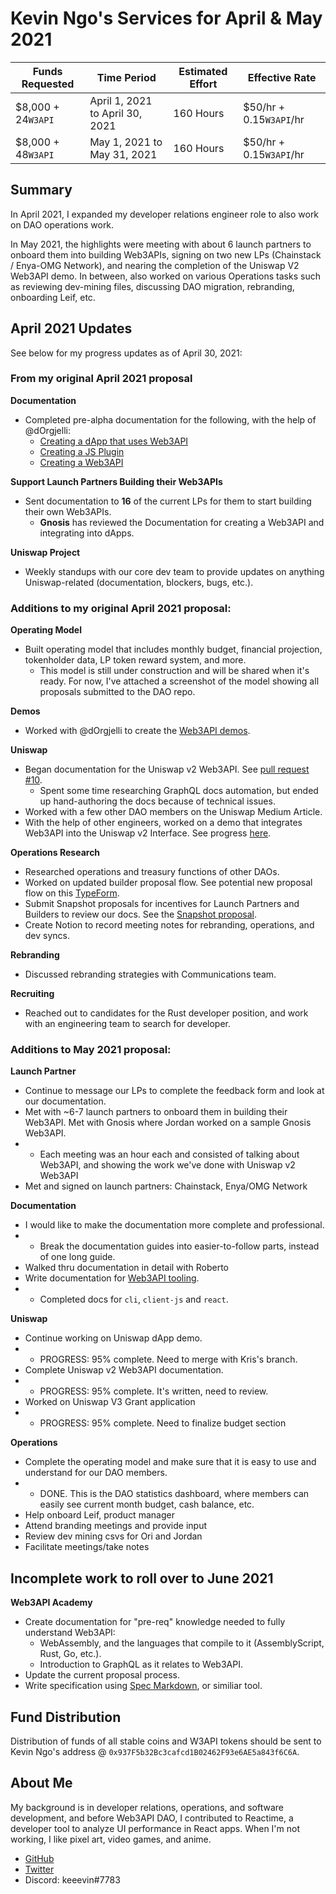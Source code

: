 # Kevin Ngo's Services for April & May 2021

| Funds Requested     | Time Period                   | Estimated Effort | Effective Rate          |
| ------------------- | ----------------------------- | ---------------- | ----------------------- |
| $8,000 + 24`W3API` | April 1, 2021 to April 30, 2021 | 160 Hours        | $50/hr + 0.15`W3API`/hr |
| $8,000 + 48`W3API` | May 1, 2021 to May 31, 2021 | 160 Hours        | $50/hr + 0.15`W3API`/hr |

## Summary

In April 2021, I expanded my developer relations engineer role to also work on DAO operations work.

In May 2021, the highlights were meeting with about 6 launch partners to onboard them into building Web3APIs, signing on two new LPs (Chainstack / Enya-OMG Network), and nearing the completion of the Uniswap V2 Web3API demo.  In between, also worked on various Operations tasks such as reviewing dev-mining files, discussing DAO migration, rebranding, onboarding Leif, etc.

## April 2021 Updates

See below for my progress updates as of April 30, 2021:

### From my original April 2021 proposal
**Documentation**
- Completed pre-alpha documentation for the following, with the help of @dOrgjelli:
  - [Creating a dApp that uses Web3API](https://docs.web3api.dev/developers/create-js-dapp)
  - [Creating a JS Plugin](https://docs.web3api.dev/developers/create-js-plugin)
  - [Creating a Web3API](https://docs.web3api.dev/developers/create-as-web3api)

**Support Launch Partners Building their Web3APIs**
- Sent documentation to **16** of the current LPs for them to start building their own Web3APIs.
  - **Gnosis** has reviewed the Documentation for creating a Web3API and integrating into dApps.

**Uniswap Project**
- Weekly standups with our core dev team to provide updates on anything Uniswap-related (documentation, blockers, bugs, etc.).

### Additions to my original April 2021 proposal:
**Operating Model**
- Built operating model that includes monthly budget, financial projection, tokenholder data, LP token reward system, and more.
  - This model is still under construction and will be shared when it's ready.  For now, I've attached a screenshot of the model showing all proposals submitted to the DAO repo.

**Demos**
- Worked with @dOrgjelli to create the [Web3API demos](https://github.com/Web3-API/demos/).

**Uniswap**
- Began documentation for the Uniswap v2 Web3API.  See [pull request #10](https://github.com/Web3-API/documentation/pull/10).
  - Spent some time researching GraphQL docs automation, but ended up hand-authoring the docs because of technical issues. 
- Worked with a few other DAO members on the Uniswap Medium Article.
- With the help of other engineers, worked on a demo that integrates Web3API into the Uniswap v2 Interface.  See progress [here](https://github.com/web3-api/uniswap-interface).

**Operations Research**
- Researched operations and treasury functions of other DAOs.
- Worked on updated builder proposal flow.  See potential new proposal flow on this [TypeForm](https://web3api.typeform.com/to/rLPwMK2D).
- Submit Snapshot proposals for incentives for Launch Partners and Builders to review our docs.  See the [Snapshot proposal](https://snapshot.org/#/web3-api/proposal/QmY3DnFrMQPixREA68PiAnEHTLN7AL9Tx5qHB5Z6x6TuJf).
- Create Notion to record meeting notes for rebranding, operations, and dev syncs.

**Rebranding**
- Discussed rebranding strategies with Communications team.

**Recruiting**
- Reached out to candidates for the Rust developer position, and work with an engineering team to search for developer.

### Additions to May 2021 proposal:

**Launch Partner**
- Continue to message our LPs to complete the feedback form and look at our documentation.
- Met with ~6-7 launch partners to onboard them in building their Web3API.  Met with Gnosis where Jordan worked on a sample Gnosis Web3API.
- - Each meeting was an hour each and consisted of talking about Web3API, and showing the work we've done with Uniswap v2 Web3API
- Met and signed on launch partners: Chainstack, Enya/OMG Network

**Documentation**
- I would like to make the documentation more complete and professional.
- - Break the documentation guides into easier-to-follow parts, instead of one long guide.
- Walked thru documentation in detail with Roberto
- Write documentation for [Web3API tooling](https://docs.web3api.dev/devtools/web3api-cli).
- - Completed docs for `cli`, `client-js` and `react`.

**Uniswap**
- Continue working on Uniswap dApp demo.
- - PROGRESS: 95% complete.  Need to merge with Kris's branch.
- Complete Uniswap v2 Web3API documentation.
- - PROGRESS: 95% complete.  It's written, need to review.
- Worked on Uniswap V3 Grant application
- - PROGRESS: 95% complete.  Need to finalize budget section

**Operations**
- Complete the operating model and make sure that it is easy to use and understand for our DAO members.
- - DONE.  This is the DAO statistics dashboard, where members can easily see current month budget, cash balance, etc.
- Help onboard Leif, product manager
- Attend branding meetings and provide input
- Review dev mining csvs for Ori and Jordan
- Facilitate meetings/take notes


## Incomplete work to roll over to June 2021
**Web3API Academy**
- Create documentation for "pre-req" knowledge needed to fully understand Web3API:
  -  WebAssembly, and the languages that compile to it (AssemblyScript, Rust, Go, etc.).
  -  Introduction to GraphQL as it relates to Web3API.
- Update the current proposal process.
- Write specification using [Spec Markdown](https://spec-md.com/), or similiar tool.


## Fund Distribution

Distribution of funds of all stable coins and W3API tokens should be sent to Kevin Ngo's address @ `0x937F5b32Bc3cafcd1B02462F93e6AE5a843f6C6A`.

## About Me

My background is in developer relations, operations, and software development, and before Web3API DAO, I contributed to Reactime, a developer tool to analyze UI performance in React apps.  When I'm not working, I like pixel art, video games, and anime.

- [GitHub](https://github.com/kev-ngo)
- [Twitter](https://www.twitter.com/kevinngo_la)
- Discord: keeevin#7783

